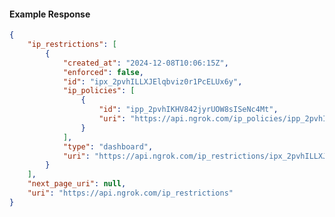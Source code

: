 <!-- Code generated for API Clients. DO NOT EDIT. -->

#### Example Response

```json
{
	"ip_restrictions": [
		{
			"created_at": "2024-12-08T10:06:15Z",
			"enforced": false,
			"id": "ipx_2pvhILLXJElqbviz0r1PcELUx6y",
			"ip_policies": [
				{
					"id": "ipp_2pvhIKHV842jyrUOW8sISeNc4Mt",
					"uri": "https://api.ngrok.com/ip_policies/ipp_2pvhIKHV842jyrUOW8sISeNc4Mt"
				}
			],
			"type": "dashboard",
			"uri": "https://api.ngrok.com/ip_restrictions/ipx_2pvhILLXJElqbviz0r1PcELUx6y"
		}
	],
	"next_page_uri": null,
	"uri": "https://api.ngrok.com/ip_restrictions"
}
```
